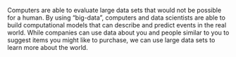 










Computers are able to evaluate large data sets that would not be possible for a human.  By using “big-data”, computers and data scientists are able to build computational models that can describe and predict events in the real world.  While companies can use data about you and people similar to you to suggest items you might like to purchase, we can use large data sets to learn more about the world.
